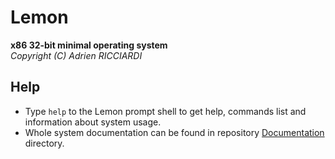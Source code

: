 # Lemon

**x86 32-bit minimal operating system**  
*Copyright (C) Adrien RICCIARDI*

## Help

* Type `help` to the Lemon prompt shell to get help, commands list and information about system usage.
* Whole system documentation can be found in repository [Documentation](https://github.com/RICCIARDI-Adrien/Lemon/tree/master/Documentation) directory.
